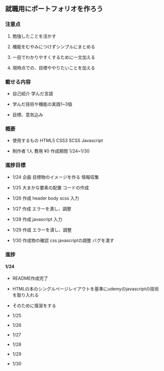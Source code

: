 ## 就職用にポートフォリオを作ろう

### 注意点

1. 勉強したことを活かす

2. 機能をむやみにつけずシンプルにまとめる

3. 一目でわかりやすくするために一文加える

4. 現時点での、目標ややりたいことを加える

### 載せる内容

- 自己紹介 学んだ言語

- 学んだ技術や機能の実践1~3個

- 目標、意気込み

### 概要

- 使用するもの HTML5 CSS3 SCSS Javascript

- 制作者 1人  費用 ¥0  作成期間 1/24~1/30 

### 進捗目標

- 1/24 企画 目標物のイメージを作る 情報収集

- 1/25 大まかな要素の配置 コードの作成

- 1/26 作成 header body scss 入力 
 
- 1/27 作成 エラーを潰し、調整

- 1/28 作成 javascript 入力

- 1/29 作成 エラーを潰し、調整

- 1/30 作成物の確認 css javascriptの調整 バグを潰す

### 進捗


#### 1/24 
- README作成完了  
- HTMLの本のシングルページレイアウトを基準にudemyのjavascriptの技術を取り入れる
- そのために復習をする
- 1/25 

- 1/26 
 
- 1/27 

- 1/28 

- 1/29 

- 1/30 